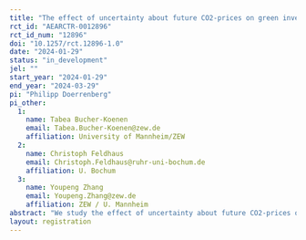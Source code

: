 ```yaml
---
title: "The effect of uncertainty about future CO2-prices on green investments of retail investors"
rct_id: "AEARCTR-0012896"
rct_id_num: "12896"
doi: "10.1257/rct.12896-1.0"
date: "2024-01-29"
status: "in_development"
jel: ""
start_year: "2024-01-29"
end_year: "2024-03-29"
pi: "Philipp Doerrenberg"
pi_other:
  1:
    name: Tabea Bucher-Koenen
    email: Tabea.Bucher-Koenen@zew.de
    affiliation: University of Mannheim/ZEW
  2:
    name: Christoph Feldhaus
    email: Christoph.Feldhaus@ruhr-uni-bochum.de
    affiliation: U. Bochum
  3:
    name: Youpeng Zhang
    email: Youpeng.Zhang@zew.de
    affiliation: ZEW / U. Mannheim
abstract: "We study the effect of uncertainty about future CO2-prices on the green investment behavior of retail investors."
layout: registration
---
```


